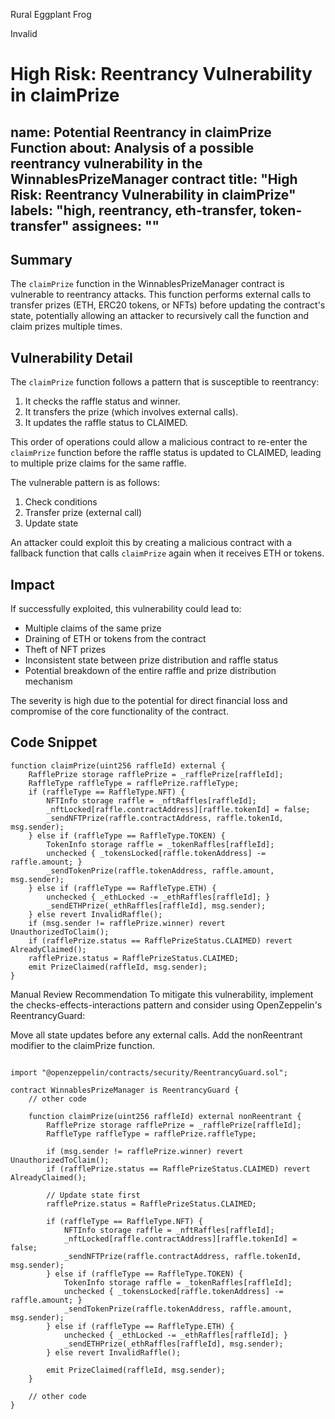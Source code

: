 Rural Eggplant Frog

Invalid

# High Risk: Reentrancy Vulnerability in claimPrize

name: Potential Reentrancy in claimPrize Function
about: Analysis of a possible reentrancy vulnerability in the WinnablesPrizeManager contract
title: "High Risk: Reentrancy Vulnerability in claimPrize"
labels: "high, reentrancy, eth-transfer, token-transfer"
assignees: ""
---

## Summary

The `claimPrize` function in the WinnablesPrizeManager contract is vulnerable to reentrancy attacks. This function performs external calls to transfer prizes (ETH, ERC20 tokens, or NFTs) before updating the contract's state, potentially allowing an attacker to recursively call the function and claim prizes multiple times.

## Vulnerability Detail

The `claimPrize` function follows a pattern that is susceptible to reentrancy:
1. It checks the raffle status and winner.
2. It transfers the prize (which involves external calls).
3. It updates the raffle status to CLAIMED.

This order of operations could allow a malicious contract to re-enter the `claimPrize` function before the raffle status is updated to CLAIMED, leading to multiple prize claims for the same raffle.

The vulnerable pattern is as follows:
1. Check conditions
2. Transfer prize (external call)
3. Update state

An attacker could exploit this by creating a malicious contract with a fallback function that calls `claimPrize` again when it receives ETH or tokens.

## Impact

If successfully exploited, this vulnerability could lead to:
- Multiple claims of the same prize
- Draining of ETH or tokens from the contract
- Theft of NFT prizes
- Inconsistent state between prize distribution and raffle status
- Potential breakdown of the entire raffle and prize distribution mechanism

The severity is high due to the potential for direct financial loss and compromise of the core functionality of the contract.

## Code Snippet

```solidity
function claimPrize(uint256 raffleId) external {
    RafflePrize storage rafflePrize = _rafflePrize[raffleId];
    RaffleType raffleType = rafflePrize.raffleType;
    if (raffleType == RaffleType.NFT) {
        NFTInfo storage raffle = _nftRaffles[raffleId];
        _nftLocked[raffle.contractAddress][raffle.tokenId] = false;
        _sendNFTPrize(raffle.contractAddress, raffle.tokenId, msg.sender);
    } else if (raffleType == RaffleType.TOKEN) {
        TokenInfo storage raffle = _tokenRaffles[raffleId];
        unchecked { _tokensLocked[raffle.tokenAddress] -= raffle.amount; }
        _sendTokenPrize(raffle.tokenAddress, raffle.amount, msg.sender);
    } else if (raffleType == RaffleType.ETH) {
        unchecked { _ethLocked -= _ethRaffles[raffleId]; }
        _sendETHPrize(_ethRaffles[raffleId], msg.sender);
    } else revert InvalidRaffle();
    if (msg.sender != rafflePrize.winner) revert UnauthorizedToClaim();
    if (rafflePrize.status == RafflePrizeStatus.CLAIMED) revert AlreadyClaimed();
    rafflePrize.status = RafflePrizeStatus.CLAIMED;
    emit PrizeClaimed(raffleId, msg.sender);
}
```

Manual Review
Recommendation
To mitigate this vulnerability, implement the checks-effects-interactions pattern and consider using OpenZeppelin's ReentrancyGuard:

Move all state updates before any external calls.
Add the nonReentrant modifier to the claimPrize function.
```solidity

import "@openzeppelin/contracts/security/ReentrancyGuard.sol";

contract WinnablesPrizeManager is ReentrancyGuard {
    // other code 

    function claimPrize(uint256 raffleId) external nonReentrant {
        RafflePrize storage rafflePrize = _rafflePrize[raffleId];
        RaffleType raffleType = rafflePrize.raffleType;
        
        if (msg.sender != rafflePrize.winner) revert UnauthorizedToClaim();
        if (rafflePrize.status == RafflePrizeStatus.CLAIMED) revert AlreadyClaimed();

        // Update state first
        rafflePrize.status = RafflePrizeStatus.CLAIMED;

        if (raffleType == RaffleType.NFT) {
            NFTInfo storage raffle = _nftRaffles[raffleId];
            _nftLocked[raffle.contractAddress][raffle.tokenId] = false;
            _sendNFTPrize(raffle.contractAddress, raffle.tokenId, msg.sender);
        } else if (raffleType == RaffleType.TOKEN) {
            TokenInfo storage raffle = _tokenRaffles[raffleId];
            unchecked { _tokensLocked[raffle.tokenAddress] -= raffle.amount; }
            _sendTokenPrize(raffle.tokenAddress, raffle.amount, msg.sender);
        } else if (raffleType == RaffleType.ETH) {
            unchecked { _ethLocked -= _ethRaffles[raffleId]; }
            _sendETHPrize(_ethRaffles[raffleId], msg.sender);
        } else revert InvalidRaffle();

        emit PrizeClaimed(raffleId, msg.sender);
    }

    // other code 
}
```